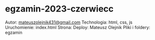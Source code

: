# egzamin-2023-czerwiecc
Autor: mateuszolejnik431@gmail.com
Technologia: html, css, js
Uruchomienie: index.html
Strona: 
Deploy: Mateusz Olejnik
Pliki i foldery: egzamin 
